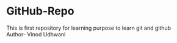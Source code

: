 # GitHub-Repo
This is first repository for learning purpose to learn git and github
<br>
Author- Vinod Udhwani

